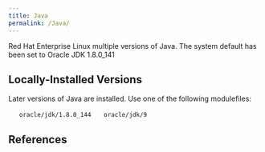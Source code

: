 ```yaml
---
title: Java
permalink: /Java/
---
```


Red Hat Enterprise Linux multiple versions of Java. The system default
has been set to Oracle JDK 1.8.0_141

Locally-Installed Versions
--------------------------

Later versions of Java are installed. Use one of the following
modulefiles:

`   oracle/jdk/1.8.0_144`
`   oracle/jdk/9`

References
----------

<references/>
